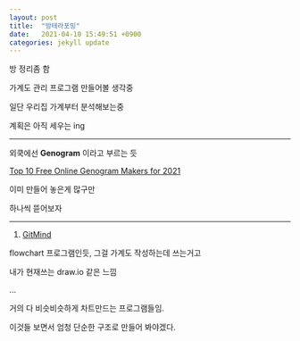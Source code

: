 ```yaml
---
layout: post
title:  "방테라포밍"
date:   2021-04-10 15:49:51 +0900
categories: jekyll update
---
```


방 정리좀 함

가계도 관리 프로그램 만들어볼 생각중

일단 우리집 가계부터 분석해보는중

계획은 아직 세우는 ing

---

외쿡에선 **Genogram** 이라고 부르는 듯

[Top 10 Free Online Genogram Makers for 2021](https://gitmind.com/genogram-maker.html)

이미 만들어 놓은게 많구만

하나씩 뜯어보자

---

1. [GitMind](https://gitmind.com/)

flowchart 프로그램인듯, 그걸 가계도 작성하는데 쓰는거고

내가 현재쓰는 draw.io 같은 느낌

...

거의 다 비슷비슷하게 차트만드는 프로그램들임.

이것들 보면서 엄청 단순한 구조로 만들어 봐야겠다.